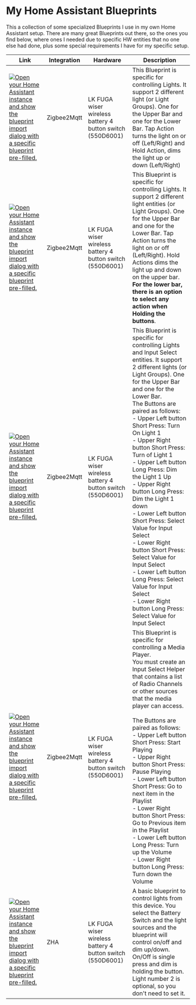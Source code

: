 # My Home Assistant Blueprints

This a collection of some specialized Blueprints I use in my own Home Assistant setup. There are many great Blueprints out there, so the ones you find below, where ones I needed due to specific HW entities that no one else had done, plus some special requirements I have for my specific setup.

Link | Integration | Hardware | Description
---- | ----------- | -------- | -----------
[![Open your Home Assistant instance and show the blueprint import dialog with a specific blueprint pre-filled.](https://my.home-assistant.io/badges/blueprint_import.svg)](https://my.home-assistant.io/redirect/blueprint_import/?blueprint_url=https%3A%2F%2Fraw.githubusercontent.com%2Fbriis%2Fhome-assistant-blueprints%2Fmain%2Fzigbee2mqtt%2FZ2M-Wiser-4-button-battery-light-control.yaml) | Zigbee2Mqtt | LK FUGA wiser wireless battery 4 button switch (550D6001) | This Blueprint is specific for controlling Lights. It support 2 different light (or Light Groups). One for the Upper Bar and one for the Lower Bar. Tap Action turns the light on or off (Left/Right) and Hold Action, dims the light up or down (Left/Right)
[![Open your Home Assistant instance and show the blueprint import dialog with a specific blueprint pre-filled.](https://my.home-assistant.io/badges/blueprint_import.svg)](https://my.home-assistant.io/redirect/blueprint_import/?blueprint_url=https%3A%2F%2Fraw.githubusercontent.com%2Fbriis%2Fhome-assistant-blueprints%2Fmain%2Fzigbee2mqtt%2FZ2M-Wiser-4-button-battery-light-hold-action-control.yaml) | Zigbee2Mqtt | LK FUGA wiser wireless battery 4 button switch (550D6001) | This Blueprint is specific for controlling Lights. It support 2 different light entities (or Light Groups). One for the Upper Bar and one for the Lower Bar. Tap Action turns the light on or off (Left/Right). Hold Actions dims the light up and down on the upper bar. **For the lower bar, there is an option to select any action when Holding the buttons**.
[![Open your Home Assistant instance and show the blueprint import dialog with a specific blueprint pre-filled.](https://my.home-assistant.io/badges/blueprint_import.svg)](https://my.home-assistant.io/redirect/blueprint_import/?blueprint_url=https%3A%2F%2Fraw.githubusercontent.com%2Fbriis%2Fhome-assistant-blueprints%2Fmain%2Fzigbee2mqtt%2FZ2M-Wiser-4-button-battery-light-input_select-control.yaml) | Zigbee2Mqtt | LK FUGA wiser wireless battery 4 button switch (550D6001) |  This Blueprint is specific for controlling Lights and Input Select entities. It support 2 different lights (or Light Groups). One for the Upper Bar and one for the Lower Bar. <br/>The Buttons are paired as follows:<br/>- Upper Left button Short Press: Turn On Light 1<br/> - Upper Right button Short Press: Turn of Light 1<br/>- Upper Left button Long Press: Dim the Light 1 Up<br/>- Upper Right button Long Press: Dim the Light 1 down<br/>- Lower Left button Short Press: Select Value for Input Select<br/>- Lower Right button Short Press: Select Value for Input Select<br/>- Lower Left button Long Press: Select Value for Input Select<br/>- Lower Right button Long Press: Select Value for Input Select
[![Open your Home Assistant instance and show the blueprint import dialog with a specific blueprint pre-filled.](https://my.home-assistant.io/badges/blueprint_import.svg)](https://my.home-assistant.io/redirect/blueprint_import/?blueprint_url=https%3A%2F%2Fraw.githubusercontent.com%2Fbriis%2Fhome-assistant-blueprints%2Fmain%2Fzigbee2mqtt%2FZ2M-Wiser-4-button-battery-media-control.yaml) | Zigbee2Mqtt | LK FUGA wiser wireless battery 4 button switch (550D6001) | This Blueprint is specific for controlling a Media Player.<br/>You must create an Input Select Helper that contains a list of Radio Channels or other sources that the media player can access.<br/><br/>The Buttons are paired as follows:<br/>- Upper Left button Short Press: Start Playing<br/>- Upper Right button Short Press: Pause Playing<br/>- Lower Left button Short Press: Go to next item in the Playlist<br/>- Lower Right button Short Press: Go to Previous item in the Playlist<br/>- Lower Left button Long Press: Turn up the Volume<br/>- Lower Right button Long Press: Turn down the Volume
[![Open your Home Assistant instance and show the blueprint import dialog with a specific blueprint pre-filled.](https://my.home-assistant.io/badges/blueprint_import.svg)](https://my.home-assistant.io/redirect/blueprint_import/?blueprint_url=https%3A%2F%2Fraw.githubusercontent.com%2Fbriis%2Fhome-assistant-blueprints%2Fmain%2FZHA%2FZHA-Wiser_BatterySwitch_Light_Select_control.yaml) | ZHA | LK FUGA wiser wireless battery 4 button switch (550D6001) | A basic blueprint to control lights from this device. You select the Battery Switch and the light sources and the blueprint will control on/off and dim up/down. On/Off is single press and dim is holding the button. Light number 2 is optional, so you don't need to set it.

